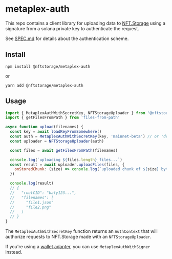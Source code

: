 # metaplex-auth

This repo contains a client library for uploading data to [NFT.Storage](https://nft.storage) using a signature from a solana private key to authenticate the request.

See [SPEC.md](./SPEC.md) for details about the authentication scheme.

## Install

```
npm install @nftstorage/metaplex-auth
```

or

```
yarn add @nftstorage/metaplex-auth
```

## Usage

```js
import { MetaplexAuthWithSecretKey, NFTStorageUploader } from '@nftstorage/metaplex-auth'
import { getFilesFromPath } from 'files-from-path'

async function upload(filenames) {
  const key = await loadKeyFromSomewhere()
  const auth = MetaplexAuthWithSecretKey(key, 'mainnet-beta') // or 'devnet'
  const uploader = NFTStorageUploader(auth)

  const files = await getFilesFromPath(filenames)

  console.log(`uploading ${files.length} files...`)
  const result = await uploader.uploadFiles(files, {
    onStoredChunk: (size) => console.log(`uploaded chunk of ${size} bytes`)
  })

  console.log(result)
  // {
  //   "rootCID": "bafy123...",
  //   "filenames": [
  //     "file1.json"
  //     "file2.png"
  //   ]
  // }
}
```

The `MetaplexAuthWithSecretKey` function returns an `AuthContext` that will authorize requests to NFT.Storage made with an `NFTStorageUploader`.

If you're using a [wallet adapter](https://github.com/solana-labs/wallet-adapter), you can use `MetaplexAuthWithSigner` instead.


